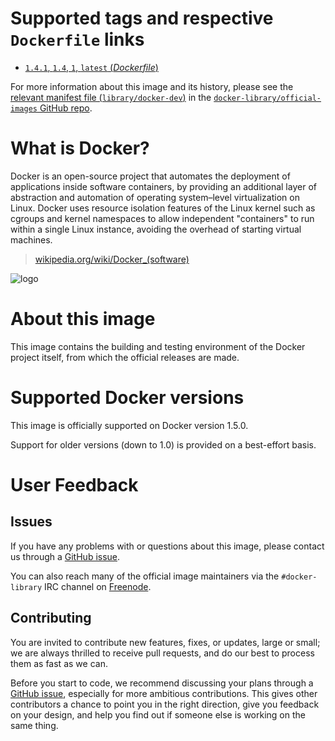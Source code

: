 # Supported tags and respective `Dockerfile` links

- [`1.4.1`, `1.4`, `1`, `latest` (*Dockerfile*)](https://github.com/docker/docker/blob/v1.4.1/Dockerfile)

For more information about this image and its history, please see the [relevant
manifest file
(`library/docker-dev`)](https://github.com/docker-library/official-images/blob/master/library/docker-dev)
in the [`docker-library/official-images` GitHub
repo](https://github.com/docker-library/official-images).

# What is Docker?

Docker is an open-source project that automates the deployment of applications
inside software containers, by providing an additional layer of abstraction and
automation of operating system–level virtualization on Linux. Docker uses
resource isolation features of the Linux kernel such as cgroups and kernel
namespaces to allow independent "containers" to run within a single Linux
instance, avoiding the overhead of starting virtual machines.

> [wikipedia.org/wiki/Docker_(software)](https://en.wikipedia.org/wiki/Docker_(software))

![logo](https://raw.githubusercontent.com/docker-library/docs/master/docker-dev/logo.png)

# About this image

This image contains the building and testing environment of the Docker project
itself, from which the official releases are made.

# Supported Docker versions

This image is officially supported on Docker version 1.5.0.

Support for older versions (down to 1.0) is provided on a best-effort basis.

# User Feedback

## Issues

If you have any problems with or questions about this image, please contact us
 through a [GitHub issue](https://github.com/docker/docker/issues).

You can also reach many of the official image maintainers via the
`#docker-library` IRC channel on [Freenode](https://freenode.net).

## Contributing

You are invited to contribute new features, fixes, or updates, large or small;
we are always thrilled to receive pull requests, and do our best to process them
as fast as we can.

Before you start to code, we recommend discussing your plans 
through a [GitHub issue](https://github.com/docker/docker/issues), especially for more ambitious
contributions. This gives other contributors a chance to point you in the right
direction, give you feedback on your design, and help you find out if someone
else is working on the same thing.
